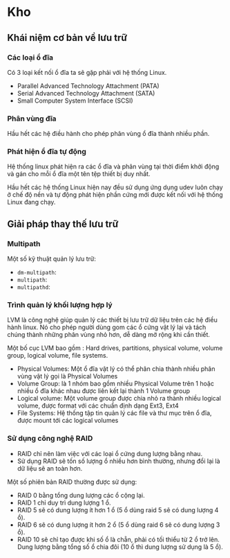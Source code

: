 ﻿# Kho

## Khái niệm cơ bản về lưu trữ

### Các loại ổ đĩa
Có 3 loại kết nối ổ đĩa ta sẽ gặp phải với hệ thống Linux. 

- Parallel Advanced Technology Attachment (PATA)
- Serial Advanced Technology Attachment (SATA)
- Small	Computer System Interface (SCSI)

### Phân vùng đĩa

Hầu hết các hệ điều hành cho phép phân vùng ổ đĩa thành nhiều phần. 

### Phát hiện ổ đĩa tự động

Hệ thống linux phát hiện ra các ổ đĩa và phân vùng tại thời điểm khởi động và gán cho mỗi ổ đĩa một tên tệp thiết bị duy nhất. 

Hầu hết các hệ thống Linux hiện nay đều sử dụng ứng dụng udev luôn chạy ở chế độ nền và tự động phát hiện phần cứng mới được kết nối với hệ thống Linux đang chạy. 

## Giải pháp thay thế lưu trữ

### Multipath

Một số kỹ thuật quản lý lưu trữ: 

- `dm-multipath`: 
- `multipath`: 
- `multipathd`: 

### Trình quản lý khối lượng hợp lý

LVM là công nghệ giúp quản lý các thiết bị lưu trữ dữ liệu trên các hệ điều hành linux. Nó cho phép người dùng gom các ổ cứng vật lý lại và tách chúng thành những phân vùng nhỏ hơn, dễ dàng mở rộng khi cần thiết. 

Một bố cục LVM bao gồm : Hard drives, partitions, physical volume, volume group, logical volume, file systems.

- Physical Volumes: Một ổ đĩa vật lý có thể phân chia thành nhiều phân vùng vật lý gọi là Physical Volumes
- Volume Group: là 1 nhóm bao gồm nhiều Physical Volume trên 1 hoặc nhiều ổ đĩa khác nhau được liên kết lại thành 1 Volume group
- Logical volume: Một volume group được chia nhỏ ra thành nhiều logical volume, được format với các chuẩn định dạng Ext3, Ext4
- File Systems: Hệ thống tập tin quản lý các file và thư mục trên ổ đĩa, được mount tới các logical volumes

### Sử dụng công nghệ RAID

- RAID chỉ nên làm việc với các loại ổ cứng dung lượng bằng nhau.
- Sử dụng RAID sẽ tốn số lượng ổ nhiều hơn bình thường, nhưng đổi lại là dữ liệu sẽ an toàn hơn.

Một số phiên bản RAID thường được sử dụng: 

- RAID 0 bằng tổng dung lượng các ổ cộng lại.
- RAID 1 chỉ duy trì dung lượng 1 ổ.
- RAID 5 sẽ có dung lượng ít hơn 1 ổ (5 ổ dùng raid 5 sẽ có dung lượng 4 ổ).
- RAID 6 sẽ có dung lượng ít hơn 2 ổ (5 ổ dùng raid 6 sẽ có dung lượng 3 ổ).
- RAID 10 sẽ chỉ tạo được khi số ổ là chẵn, phải có tối thiểu từ 2 ổ trở lên. Dung lượng bằng tổng số ổ chia đôi (10 ổ thì dung lượng sử dụng là 5 ổ).

